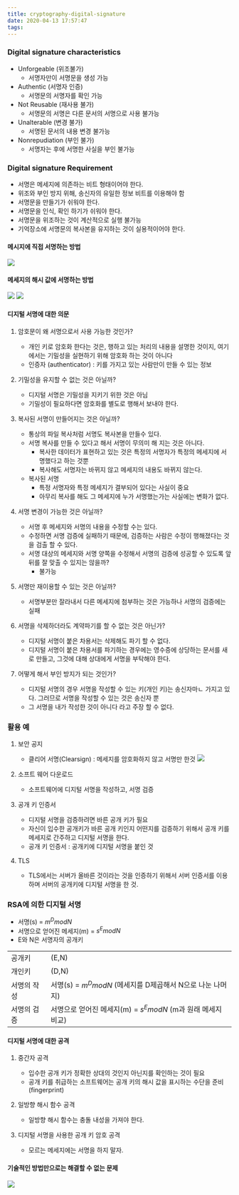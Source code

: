 ```yaml
---
title: cryptography-digital-signature
date: 2020-04-13 17:57:47
tags:
---
```

### Digital signature characteristics
- Unforgeable (위조불가)
    - 서명자만이 서명문을 생성 가능
- Authentic (서명자 인증)
    - 서명문의 서명자를 확인 가능
- Not Reusable (재사용 불가)
    - 서명문의 서명은 다른 문서의 서명으로 사용 불가능
- Unalterable (변경 불가)
    - 서명된 문서의 내용 변경 불가능
- Nonrepudiation (부인 불가)
    - 서명자는 후에 서명한 사실을 부인 불가능

### Digital signature Requirement
- 서명은 메세지에 의존하는 비트 형태이어야 한다.
- 위조와 부인 방지 위해, 송신자의 유일한 정보 비트를 이용해야 함
- 서명문을 만들기가 쉬워야 한다.
- 서명문을 인식, 확인 하기가 쉬워야 한다.
- 서명문을 위조하는 것이 계산적으로 실행 불가능
- 기억장소에 서명문의 복사본을 유지하는 것이 실용적이어야 한다.

#### 메시지에 직접 서명하는 방법
![](/images/cryptography/message_signature/message_signature.png)

#### 메세지의 해시 값에 서명하는 방법
![](/images/cryptography/message_signature/hash_signature.png)
![](/images/cryptography/message_signature/hash_time_flow.png)


#### 디지털 서명에 대한 의문
1. 암호문이 왜 서명으로서 사용 가능한 것인가?
    - 개인 키로 암호화 한다는 것은, 행하고 있는 처리의 내용을 설명한 것이지, 여기에서는 기밀성을 실현하기 위해 암호화 하는 것이 아니다
    - 인증자 (authenticator) : 키를 가지고 있는 사람만이 만들 수 있는 정보

2. 기밀성을 유지할 수 없는 것은 아닐까?
    - 디지털 서명은 기밀성을 지키기 위한 것은 아님
    - 기밀성이 필요하다면 암호화를 별도로 행해서 보내야 한다.
    
3. 복사된 서명이 만들어지는 것은 아닐까?
    - 통상의 파일 복사처럼 서명도 복사본을 만들수 있다.
    - 서명 복사를 만들 수 있다고 해서 서명이 무의미 해 지는 것은 아니다.
        - 복사한 데이터가 표현하고 있는 것은 특정의 서명자가 특정의 메세지에 서명했다고 하는 것뿐
        - 복사해도 서명자는 바뀌지 않고 메세지의 내용도 바뀌지 않는다.
    - 복사된 서명
        - 특정 서명자와 특정 메세지가 결부되어 있다는 사실이 중요
        - 아무리 복사를 해도 그 메세지에 누가 서명했는가는 사실에는 변화가 없다.

4.  서명 변경이 가능한 것은 아닐까?
    - 서명 후 메세지와 서명의 내용을 수정할 수는 있다.
    - 수정하면 서명 검증에 실패하기 때문에, 검증하는 사람은 수정이 행해졌다는 것을 검출 할 수 있다.
    - 서명 대상의 메세지와 서명 양쪽을 수정해서 서명의 검증에 성공할 수 있도록 앞뒤를 잘 맞출 수 있지는 않을까?
        - 불가능

5. 서명만 재이용할 수 있는 것은 아닐까?
    - 서명부분만 잘라내서 다른 메세지에 첨부하는 것은 가능하나 서명의 검증에는 실패

6. 서명을 삭제하더라도 계약파기를 할 수 없는 것은 아닌가?
    - 디지털 서명이 붙은 차용서는 삭제해도 파기 할 수 없다.
    - 디지털 서명이 붙은 차용서를 파기하는 경우에는 영수증에 상당하는 문서를 새로 만들고, 그것에 대해 상대에게 서명을 부탁해야 한다.  
    
7. 어떻게 해서 부인 방지가 되는 것인가?
    - 디지털 서명의 경우 서명을 작성할 수 있는 키(개인 키)는 송신자마ㄴ 가지고 있다. 그러므로 서명을 작성할 수 있는 것은 송신자 뿐
    - 그 서명을 내가 작성한 것이 아니다 라고 주장 할 수 없다.
    
### 활용 예
1. 보안 공지
    - 클리어 서명(Clearsign) : 메세지를 암호화하지 않고 서명만 한것
![](/images/cryptography/message_signature/digital_signature_use_case_1.png)    

2. 소프트 웨어 다운로드
    - 소프트웨어에 디지털 서명을 작성하고, 서명 검증

3. 공개 키 인증서
    - 디지털 서명을 검증하려면 바른 공개 키가 필요
    - 자신이 입수한 공개키가 바른 공개 키인지 어떤지를 검증하기 위해서 공개 키를 메세지로 간주하고 디지털 서명을 한다.
    - 공개 키 인증서 : 공개키에 디지털 서명을 붙인 것
    
4. TLS
    - TLS에서는 서버가 올바른 것이라는 것을 인증하기 위해서 서버 인증서를 이용하며 서버의 공개키에 디지털 서명을 한 것.
    
### RSA에 의한 디지털 서명
- 서명(s) = ${m^D mod N}$
- 서명으로 얻어진 메세지(m) = ${s^E mod N}$
- E와 N은 서명자의 공개키 

|||
|-|-|
|공개키|(E,N)|
|개인키|(D,N)|
|서명의 작성|서명(s) = ${m^D mod N}$ (메세지를 D제곱해서 N으로 나눈 나머지)|
|서명의 검증|서명으로 얻어진 메세지(m) = ${s^E mod N}$ (m과 원래 메세지 비교)|


#### 디지털 서명에 대한 공격
1. 중간자 공격
    - 입수한 공개 키가 정확한 상대의 것인지 아닌지를 확인하는 것이 필요
    - 공개 키를 취급하는 소프트웨어는 공개 키의 해시 값을 표시하는 수단을 준비 (fingerprint)

2. 일방향 해시 함수 공격
    - 일방향 해시 함수는 충돌 내성을 가져야 한다.

3. 디지털 서명을 사용한 공개 키 암호 공격
    - 모르는 메세지에는 서명을 하지 말자.
    
 #### 기술적인 방법만으로는 해결할 수 없는 문제
 ![](/images/cryptography/message_signature/problem.png)    
